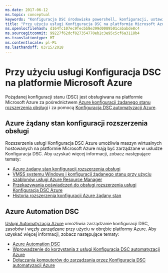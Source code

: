 ```yaml
---
ms.date: 2017-06-12
ms.topic: conceptual
keywords: "Konfiguracja DSC środowiska powershell, konfiguracji, ustawienia"
title: "Przy użyciu usługi Konfiguracja DSC na platformie Microsoft Azure"
ms.openlocfilehash: d164fc107ec9fecbb8e399d0089501cababde8c4
ms.sourcegitcommit: 99227f62dcf827354770eb2c3e95c5cf6a3118b4
ms.translationtype: MT
ms.contentlocale: pl-PL
ms.lasthandoff: 03/15/2018
---
```

# <a name="using-dsc-on-microsoft-azure"></a>Przy użyciu usługi Konfiguracja DSC na platformie Microsoft Azure

Pożądanej konfiguracji stanu (DSC) jest obsługiwana na platformie Microsoft Azure za pośrednictwem [Azure konfiguracji żądanego stanu rozszerzenia obsługi](/azure/virtual-machines/virtual-machines-windows-extensions-dsc-overview) i za pomocą [Konfiguracja DSC automatyzacji Azure](/azure/automation/automation-dsc-overview).

## <a name="azure-desired-state-configuration-extension-handler"></a>Azure żądany stan konfiguracji rozszerzenia obsługi

Rozszerzenia usługi Konfiguracja DSC Azure umożliwia maszyn wirtualnych hostowanych na platformie Microsoft Azure mają być zarządzane w usłudze Konfiguracja DSC. Aby uzyskać więcej informacji, zobacz następujące tematy:

- [Azure żądany stan konfiguracji rozszerzenia obsługi](/azure/virtual-machines/virtual-machines-windows-extensions-dsc-overview)
- [VMSS systemu Windows i konfiguracji żądanego stanu przy użyciu szablonów usługi Azure Resource Manager](/azure/virtual-machines/virtual-machines-windows-extensions-dsc-template)
- [Przekazywania poświadczeń do obsługi rozszerzenia usługi Konfiguracja DSC Azure](/azure/virtual-machines/virtual-machines-windows-extensions-dsc-credentials)
- [Historia rozszerzenia konfiguracji Azure żądany stan](azureDscexthistory.md)

## <a name="azure-automation-dsc"></a>Azure Automation DSC

[Usługi Automatyzacja Azure](/services/automation/) umożliwia zarządzanie konfiguracji DSC, zasobów i węzły zarządzane przy użyciu w obrębie platformy Azure. Aby uzyskać więcej informacji, zobacz następujące tematy:

- [Azure Automation DSC](/azure/automation/automation-dsc-overview)
- [Wprowadzenie do korzystania z usługi Konfiguracja DSC automatyzacji Azure](/azure/automation/automation-dsc-getting-started)
- [Dołączania komputerów do zarządzania przez Konfiguracja DSC automatyzacji Azure](/azure/automation/automation-dsc-onboarding)

